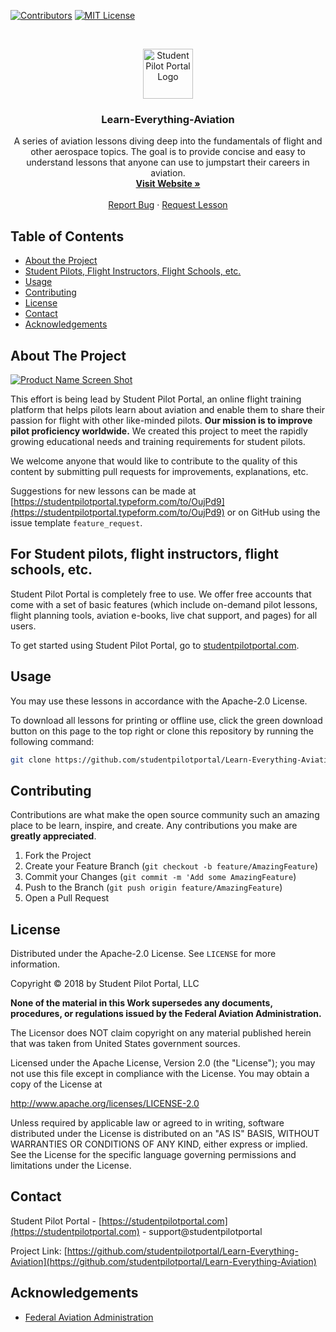 <!--
*** Thanks for checking out this README Template. If you have a suggestion that would
*** make this better please fork the repo and create a pull request or simple open
*** an issue with the tag "enhancement".
*** Thanks again! Now go create something AMAZING! :D
-->





<!-- PROJECT SHIELDS -->
[![Contributors][contributors-shield]]()
[![MIT License][license-shield]][license-url]



<!-- PROJECT LOGO -->
<br />
<p align="center">
  <a href="https://github.com/studentpilotportal/Learn-Everything-Aviation">
    <img src="logo.png" alt="Student Pilot Portal Logo" width="80" height="80">
  </a>

  <h3 align="center">Learn-Everything-Aviation</h3>

  <p align="center">
    A series of aviation lessons diving deep into the fundamentals of flight and other aerospace topics. The goal is to provide concise and easy to understand lessons that anyone can use to jumpstart their careers in aviation.
    <br />
    <a href="https://studentpilotportal.com"><strong>Visit Website »</strong></a>
    <br />
    <br />
    <a href="https://github.com/studentpilotportal/Learn-Everything-Aviation">Report Bug</a>
    ·
    <a href="https://github.com/studentpilotportal/Learn-Everything-Aviation">Request Lesson</a>
  </p>
</p>



<!-- TABLE OF CONTENTS -->
## Table of Contents

* [About the Project](#about-the-project)
* [Student Pilots, Flight Instructors, Flight Schools, etc.](#for-student-pilots-flight-instructors-flight-schools-etc)
* [Usage](#usage)
* [Contributing](#contributing)
* [License](#license)
* [Contact](#contact)
* [Acknowledgements](#acknowledgements)



<!-- ABOUT THE PROJECT -->
## About The Project

[![Product Name Screen Shot][product-screenshot]](https://studentpilotportal.com)

This effort is being lead by Student Pilot Portal, an online flight training platform that helps pilots learn about aviation and enable them to share their passion for flight with other like-minded pilots. **Our mission is to improve pilot proficiency worldwide.** We created this project to meet the rapidly growing educational needs and training requirements for student pilots.

We welcome anyone that would like to contribute to the quality of this content by submitting pull requests for improvements, explanations, etc.

Suggestions for new lessons can be made at [https://studentpilotportal.typeform.com/to/OujPd9](https://studentpilotportal.typeform.com/to/OujPd9) or on GitHub using the issue template `feature_request`.



## For Student pilots, flight instructors, flight schools, etc.

Student Pilot Portal is completely free to use. We offer free accounts that come with a set of basic features (which include on-demand pilot lessons, flight planning tools, aviation e-books, live chat support, and pages) for all users.

To get started using Student Pilot Portal, go to [studentpilotportal.com](https://studentpilotportal.com).



<!-- USAGE -->
## Usage

You may use these lessons in accordance with the Apache-2.0 License.

To download all lessons for printing or offline use, click the green download button on this page to the top right or clone this repository by running the following command:
```sh
git clone https://github.com/studentpilotportal/Learn-Everything-Aviation
```



<!-- CONTRIBUTING -->
## Contributing

Contributions are what make the open source community such an amazing place to be learn, inspire, and create. Any contributions you make are **greatly appreciated**.

1. Fork the Project
2. Create your Feature Branch (`git checkout -b feature/AmazingFeature`)
3. Commit your Changes (`git commit -m 'Add some AmazingFeature`)
4. Push to the Branch (`git push origin feature/AmazingFeature`)
5. Open a Pull Request



<!-- LICENSE -->
## License

Distributed under the Apache-2.0 License. See `LICENSE` for more information.

Copyright © 2018 by Student Pilot Portal, LLC

**None of the material in this Work supersedes any documents,
procedures, or regulations issued by the Federal Aviation
Administration.**

The Licensor does NOT claim copyright on any material published herein
that was taken from United States government sources.

Licensed under the Apache License, Version 2.0 (the "License");
you may not use this file except in compliance with the License.
You may obtain a copy of the License at

http://www.apache.org/licenses/LICENSE-2.0

Unless required by applicable law or agreed to in writing, software
distributed under the License is distributed on an "AS IS" BASIS,
WITHOUT WARRANTIES OR CONDITIONS OF ANY KIND, either express or implied.
See the License for the specific language governing permissions and
limitations under the License.



<!-- CONTACT -->
## Contact

Student Pilot Portal - [https://studentpilotportal.com](https://studentpilotportal.com) - support@studentpilotportal

Project Link: [https://github.com/studentpilotportal/Learn-Everything-Aviation](https://github.com/studentpilotportal/Learn-Everything-Aviation)



<!-- ACKNOWLEDGEMENTS -->
## Acknowledgements
- [Federal Aviation Administration](https://www.faa.gov)





<!-- MARKDOWN LINKS & IMAGES -->
[contributors-shield]: https://img.shields.io/badge/contributors-1-orange.svg?style=flat-square
[license-shield]: https://img.shields.io/badge/license-Apache--2.0-blue.svg?style=flat-square
[license-url]: http://www.apache.org/licenses/LICENSE-2.0
[product-screenshot]: https://raw.githubusercontent.com/othneildrew/othneildrew.github.io/master/images/projects/spp-screenshot.jpg
